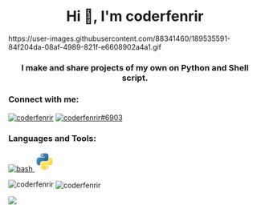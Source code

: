 
<h1 align="center">Hi 👋, I'm coderfenrir</h1>
https://user-images.githubusercontent.com/88341460/189535591-84f204da-08af-4989-821f-e6608902a4a1.gif
<h3 align="center">I make and share projects of my own on Python and Shell script.</h3>

<h3 align="left">Connect with me:</h3>
<p align="left">
<a href="https://instagram.com/coderfenrir" target="blank"><img align="center" src="https://raw.githubusercontent.com/rahuldkjain/github-profile-readme-generator/master/src/images/icons/Social/instagram.svg" alt="coderfenrir" height="30" width="40" /></a>
<a href="https://discord.gg/coderfenrir#6903" target="blank"><img align="center" src="https://raw.githubusercontent.com/rahuldkjain/github-profile-readme-generator/master/src/images/icons/Social/discord.svg" alt="coderfenrir#6903" height="30" width="40" /></a>
</p>

<h3 align="left">Languages and Tools:</h3>
<p align="left"> <a href="https://www.gnu.org/software/bash/" target="_blank" rel="noreferrer"> <img src="https://www.vectorlogo.zone/logos/gnu_bash/gnu_bash-icon.svg" alt="bash" width="40" height="40"/> </a> <a href="https://www.python.org" target="_blank" rel="noreferrer"> <img src="https://raw.githubusercontent.com/devicons/devicon/master/icons/python/python-original.svg" alt="python" width="40" height="40"/> </a> </p>

<p><img align="left" src="https://github-readme-stats.vercel.app/api/top-langs?username=coderfenrir&show_icons=true&locale=en&layout=compact" alt="coderfenrir" /></p>

<p>&nbsp;<img align="center" src="https://github-readme-stats.vercel.app/api?username=coderfenrir&show_icons=true&locale=en" alt="coderfenrir" /></p>

<!-- Proudly created with GPRM ( https://gprm.itsvg.in ) -->

[![](https://visitcount.itsvg.in/api?id=coderfenrir&label=Profile%20Views&color=12&icon=2&pretty=true)](https://visitcount.itsvg.in)

